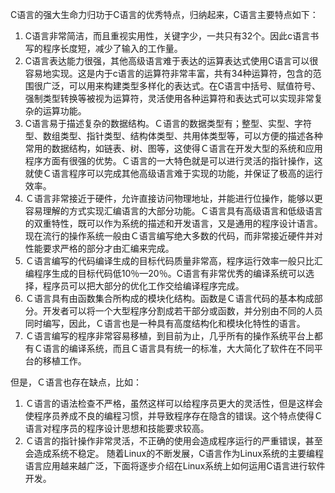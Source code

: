 C语言的强大生命力归功于C语言的优秀特点，归纳起来，C语言主要特点如下：

1. C语言非常简洁，而且重视实用性，关键字少，一共只有32个。因此c语言书写的程序长度短，减少了输入的工作量。
2. C语言表达能力很强，其他高级语言难于表达的运算表达式使用C语言可以很容易地实现。这是内于c语言的运算符非常丰富，共有34种运算符，包含的范围很广泛，可以用来构建类型多样化的表达式。在C语言中括号、赋值符号、强制类型转换等被视为运算符，灵活使用各种运算符和表达式可以实现非常复杂的运算功能。
3. C语言易于描述复杂的数据结构。Ｃ语言的数据类型有；整型、实型、字符型、数组类型、指针类型、结构体类型、共用体类型等，可以方便的描述各种常用的数据结构，如链表、树、图等，这使得Ｃ语言在开发大型的系统和应用程序方面有很强的优势。Ｃ语言的一大特色就是可以进行灵活的指针操作，这就使Ｃ语言程序可以完成其他高级语言难于实现的功能，并保证了极高的运行效率。
4. Ｃ语言非常接近于硬件，允许直接访问物理地址，并能进行位操作，能够以更容易理解的方式实现汇编语言的大部分功能。Ｃ语言具有高级语言和低级语言的双重特性，既可以作为系统的描述和开发语言，又是通用的程序设计语言。现在流行的操作系统一般由Ｃ语言编写绝大多数的代码，而非常接近硬件并对性能要求严格的部分才由汇编来完成。
5. Ｃ语言编写的代码编译生成的目标代码质量非常高，程序运行效率一般只比汇编程序生成的目标代码低10％—20％。C语言有非常优秀的编译系统可以选择，程序员可以把大部分的优化工作交给编译程序完成。
6. Ｃ语言具有由函数集合所构成的模块化结构。函数是Ｃ语言代码的基本构成部分。开发者可以将一个大型程序分割成若干部分或函数，并分别由不同的人员同时编写，因此，Ｃ语言也是一种具有高度结构化和模块化特性的语言。
7. Ｃ语言编写的程序非常容易移植，到目前为止，几乎所有的操作系统平台上都有Ｃ语言的编译系统，而且Ｃ语言具有统一的标准，大大简化了软件在不同平台的移植工作。

但是，Ｃ语言也存在缺点，比如：
1. Ｃ语言的语法检查不严格，虽然这样可以给程序员更大的灵活性，但是这样会使程序员养成不良的编程习惯，并导致程序存在隐含的错误。这个特点使得Ｃ语言对程序员的程序设计思想和技能要求较高。
2. Ｃ语言的指针操作非常灵活，不正确的使用会造成程序运行的严重错误，甚至会造成系统不稳定。
随着Linux的不断发展，C语言作为Linux系统的主要编程语言应用越来越广泛，下面将逐步介绍在Linux系统上如何运用C语言进行软件开发。
